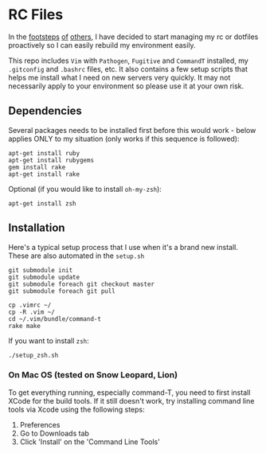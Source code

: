 RC Files
========

In the [footsteps](/holman/dotfiles) [of](/garybernhardt/dotfiles)
[others](/ryanb/dotfiles), I have decided to start managing my rc or dotfiles
proactively so I can easily rebuild my environment easily.

This repo includes `Vim` with `Pathogen`, `Fugitive` and `CommandT` installed, 
my `.gitconfig` and `.bashrc` files, etc. It also contains a few setup 
scripts that helps me install what I need on new servers very quickly. It may 
not necessarily apply to your environment so please use it at your own risk.

Dependencies
------------
Several packages needs to be installed first before this would work - below 
applies ONLY to my situation (only works if this sequence is followed):

    apt-get install ruby
    apt-get install rubygems
    gem install rake
    apt-get install rake

Optional (if you would like to install `oh-my-zsh`):

    apt-get install zsh

Installation
------------
Here's a typical setup process that I use when it's a brand new install. These
are also automated in the `setup.sh`

    git submodule init
    git submodule update
    git submodule foreach git checkout master
    git submodule foreach git pull
    
    cp .vimrc ~/
    cp -R .vim ~/
    cd ~/.vim/bundle/command-t
    rake make

If you want to install `zsh`:

    ./setup_zsh.sh

### On Mac OS (tested on Snow Leopard, Lion)
To get everything running, especially command-T, you need to first install XCode for
the build tools. If it still doesn't work, try installing command line tools via
Xcode using the following steps:

  1. Preferences
  2. Go to Downloads tab
  3. Click 'Install' on the 'Command Line Tools'
